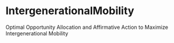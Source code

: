 # IntergenerationalMobility
Optimal Opportunity Allocation and Affirmative Action to Maximize Intergenerational Mobility
